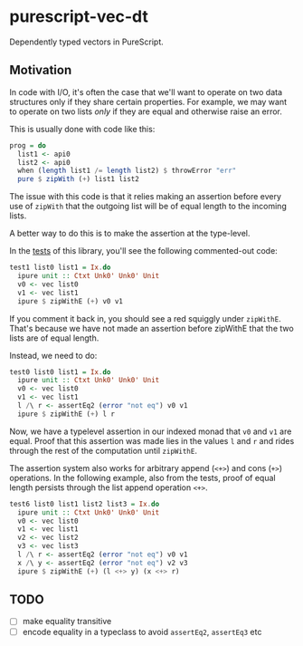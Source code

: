 # purescript-vec-dt

Dependently typed vectors in PureScript.

## Motivation

In code with I/O, it's often the case that we'll want to operate on two data structures only if they share certain properties. For example, we may want to operate on two lists _only_ if they are equal and otherwise raise an error.

This is usually done with code like this:

```purescript
prog = do
  list1 <- api0
  list2 <- api0
  when (length list1 /= length list2) $ throwError "err"
  pure $ zipWith (+) list1 list2
```

The issue with this code is that it relies making an assertion before every use of `zipWith` that the outgoing list will be of equal length to the incoming lists.

A better way to do this is to make the assertion at the type-level.

In the [tests](./test/Main.purs) of this library, you'll see the following commented-out code:

```purescript
test1 list0 list1 = Ix.do
  ipure unit :: Ctxt Unk0' Unk0' Unit
  v0 <- vec list0
  v1 <- vec list1
  ipure $ zipWithE (+) v0 v1
```

If you comment it back in, you should see a red squiggly under `zipWithE`. That's because we have not made an assertion before zipWithE that the two lists are of equal length.

Instead, we need to do:

```purescript
test0 list0 list1 = Ix.do
  ipure unit :: Ctxt Unk0' Unk0' Unit
  v0 <- vec list0
  v1 <- vec list1
  l /\ r <- assertEq2 (error "not eq") v0 v1
  ipure $ zipWithE (+) l r
```

Now, we have a typelevel assertion in our indexed monad that `v0` and `v1` are equal. Proof that this assertion was made lies in the values `l` and `r` and rides through the rest of the computation until `zipWithE`.

The assertion system also works for arbitrary append (`<+>`) and cons (`+>`) operations. In the following example, also from the tests, proof of equal length persists through the list append operation `<+>`.

```purescript
test6 list0 list1 list2 list3 = Ix.do
  ipure unit :: Ctxt Unk0' Unk0' Unit
  v0 <- vec list0
  v1 <- vec list1
  v2 <- vec list2
  v3 <- vec list3
  l /\ r <- assertEq2 (error "not eq") v0 v1
  x /\ y <- assertEq2 (error "not eq") v2 v3
  ipure $ zipWithE (+) (l <+> y) (x <+> r)
```

## TODO

- [ ] make equality transitive
- [ ] encode equality in a typeclass to avoid `assertEq2`, `assertEq3` etc
